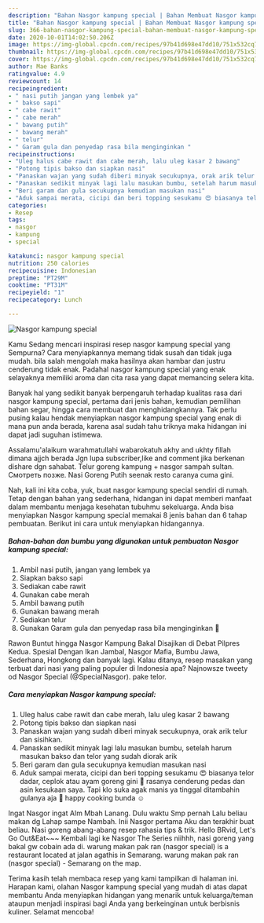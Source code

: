 ```yaml
---
description: "Bahan Nasgor kampung special | Bahan Membuat Nasgor kampung special Yang Enak Banget"
title: "Bahan Nasgor kampung special | Bahan Membuat Nasgor kampung special Yang Enak Banget"
slug: 366-bahan-nasgor-kampung-special-bahan-membuat-nasgor-kampung-special-yang-enak-banget
date: 2020-10-01T14:02:50.206Z
image: https://img-global.cpcdn.com/recipes/97b41d698e47dd10/751x532cq70/nasgor-kampung-special-foto-resep-utama.jpg
thumbnail: https://img-global.cpcdn.com/recipes/97b41d698e47dd10/751x532cq70/nasgor-kampung-special-foto-resep-utama.jpg
cover: https://img-global.cpcdn.com/recipes/97b41d698e47dd10/751x532cq70/nasgor-kampung-special-foto-resep-utama.jpg
author: Mae Banks
ratingvalue: 4.9
reviewcount: 14
recipeingredient:
- " nasi putih jangan yang lembek ya"
- " bakso sapi"
- " cabe rawit"
- " cabe merah"
- " bawang putih"
- " bawang merah"
- " telur"
- " Garam gula dan penyedap rasa bila menginginkan "
recipeinstructions:
- "Uleg halus cabe rawit dan cabe merah, lalu uleg kasar 2 bawang"
- "Potong tipis bakso dan siapkan nasi"
- "Panaskan wajan yang sudah diberi minyak secukupnya, orak arik telur dan sisihkan."
- "Panaskan sedikit minyak lagi lalu masukan bumbu, setelah harum masukan bakso dan telor yang sudah diorak arik"
- "Beri garam dan gula secukupnya kemudian masukan nasi"
- "Aduk sampai merata, cicipi dan beri topping sesukamu 😍 biasanya telor dadar, ceplok atau ayam goreng gini 🤗 rasanya cenderung pedas dan asin kesukaan saya. Tapi klo suka agak manis ya tinggal ditambahin gulanya aja 🥰 happy cooking bunda ☺️"
categories:
- Resep
tags:
- nasgor
- kampung
- special

katakunci: nasgor kampung special 
nutrition: 250 calories
recipecuisine: Indonesian
preptime: "PT29M"
cooktime: "PT31M"
recipeyield: "1"
recipecategory: Lunch

---
```



![Nasgor kampung special](https://img-global.cpcdn.com/recipes/97b41d698e47dd10/751x532cq70/nasgor-kampung-special-foto-resep-utama.jpg)

Kamu Sedang mencari inspirasi resep nasgor kampung special yang Sempurna? Cara menyiapkannya memang tidak susah dan tidak juga mudah. bila salah mengolah maka hasilnya akan hambar dan justru cenderung tidak enak. Padahal nasgor kampung special yang enak selayaknya memiliki aroma dan cita rasa yang dapat memancing selera kita.

Banyak hal yang sedikit banyak berpengaruh terhadap kualitas rasa dari nasgor kampung special, pertama dari jenis bahan, kemudian pemilihan bahan segar, hingga cara membuat dan menghidangkannya. Tak perlu pusing kalau hendak menyiapkan nasgor kampung special yang enak di mana pun anda berada, karena asal sudah tahu triknya maka hidangan ini dapat jadi suguhan istimewa.

Assalamu&#39;alaikum warahmatullahi wabarokatuh akhy and ukhty fillah dimana ajjch berada Jgn lupa subscriber,like and comment jika berkenan dishare dgn sahabat. Telur goreng kampung + nasgor sampah sultan. Смотреть позже. Nasi Goreng Putih seenak resto caranya cuma gini.


Nah, kali ini kita coba, yuk, buat nasgor kampung special sendiri di rumah. Tetap dengan bahan yang sederhana, hidangan ini dapat memberi manfaat dalam membantu menjaga kesehatan tubuhmu sekeluarga. Anda bisa menyiapkan Nasgor kampung special memakai 8 jenis bahan dan 6 tahap pembuatan. Berikut ini cara untuk menyiapkan hidangannya.

<!--inarticleads1-->

##### Bahan-bahan dan bumbu yang digunakan untuk pembuatan Nasgor kampung special:

1. Ambil  nasi putih, jangan yang lembek ya
1. Siapkan  bakso sapi
1. Sediakan  cabe rawit
1. Gunakan  cabe merah
1. Ambil  bawang putih
1. Gunakan  bawang merah
1. Sediakan  telur
1. Gunakan  Garam gula dan penyedap rasa bila menginginkan 🤗


Rawon Buntut hingga Nasgor Kampung Bakal Disajikan di Debat Pilpres Kedua. Spesial Dengan Ikan Jambal, Nasgor Mafia, Bumbu Jawa, Sederhana, Hongkong dan banyak lagi. Kalau ditanya, resep masakan yang terbuat dari nasi yang paling populer di Indonesia apa? Najnowsze tweety od Nasgor Special (@SpecialNasgor). pake telor. 

<!--inarticleads2-->

##### Cara menyiapkan Nasgor kampung special:

1. Uleg halus cabe rawit dan cabe merah, lalu uleg kasar 2 bawang
1. Potong tipis bakso dan siapkan nasi
1. Panaskan wajan yang sudah diberi minyak secukupnya, orak arik telur dan sisihkan.
1. Panaskan sedikit minyak lagi lalu masukan bumbu, setelah harum masukan bakso dan telor yang sudah diorak arik
1. Beri garam dan gula secukupnya kemudian masukan nasi
1. Aduk sampai merata, cicipi dan beri topping sesukamu 😍 biasanya telor dadar, ceplok atau ayam goreng gini 🤗 rasanya cenderung pedas dan asin kesukaan saya. Tapi klo suka agak manis ya tinggal ditambahin gulanya aja 🥰 happy cooking bunda ☺️


Ingat Nasgor ingat Alm Mbah Lanang. Dulu waktu Smp pernah Lalu beliau makan dg Lahap sampe Nambah. Inii Nasgor pertama Aku dan terakhir buat beliau. Nasi goreng abang-abang resep rahasia tips &amp; trik. Hello BRvid, Let&#39;s Go Out&amp;Eat~~~ Kembali lagi ke Nasgor The Series niihhh, nasi goreng yang bakal gw cobain ada di. warung makan pak ran (nasgor special) is a restaurant located at jalan agathis in Semarang. warung makan pak ran (nasgor special) - Semarang on the map. 

Terima kasih telah membaca resep yang kami tampilkan di halaman ini. Harapan kami, olahan Nasgor kampung special yang mudah di atas dapat membantu Anda menyiapkan hidangan yang menarik untuk keluarga/teman ataupun menjadi inspirasi bagi Anda yang berkeinginan untuk berbisnis kuliner. Selamat mencoba!
